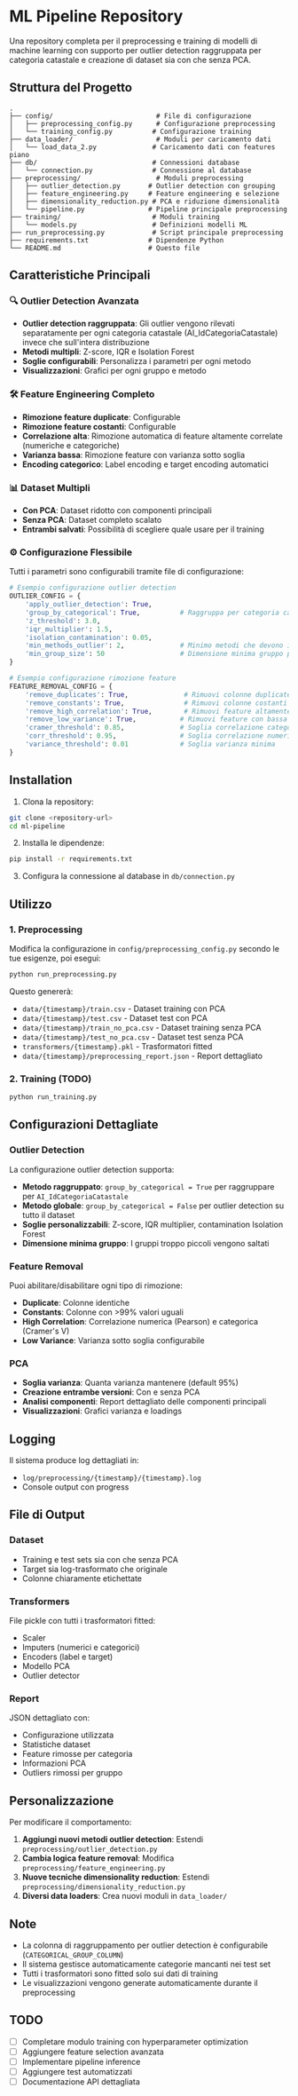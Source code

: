 # ML Pipeline Repository

Una repository completa per il preprocessing e training di modelli di machine learning con supporto per outlier detection raggruppata per categoria catastale e creazione di dataset sia con che senza PCA.

## Struttura del Progetto

```
.
├── config/                          # File di configurazione
│   ├── preprocessing_config.py      # Configurazione preprocessing
│   └── training_config.py          # Configurazione training
├── data_loader/                     # Moduli per caricamento dati
│   └── load_data_2.py              # Caricamento dati con features piano
├── db/                             # Connessioni database
│   └── connection.py               # Connessione al database
├── preprocessing/                   # Moduli preprocessing
│   ├── outlier_detection.py       # Outlier detection con grouping
│   ├── feature_engineering.py     # Feature engineering e selezione
│   ├── dimensionality_reduction.py # PCA e riduzione dimensionalità
│   └── pipeline.py                # Pipeline principale preprocessing
├── training/                       # Moduli training
│   └── models.py                   # Definizioni modelli ML
├── run_preprocessing.py            # Script principale preprocessing
├── requirements.txt               # Dipendenze Python
└── README.md                      # Questo file
```

## Caratteristiche Principali

### 🔍 Outlier Detection Avanzata
- **Outlier detection raggruppata**: Gli outlier vengono rilevati separatamente per ogni categoria catastale (AI_IdCategoriaCatastale) invece che sull'intera distribuzione
- **Metodi multipli**: Z-score, IQR e Isolation Forest
- **Soglie configurabili**: Personalizza i parametri per ogni metodo
- **Visualizzazioni**: Grafici per ogni gruppo e metodo

### 🛠️ Feature Engineering Completo
- **Rimozione feature duplicate**: Configurable
- **Rimozione feature costanti**: Configurable
- **Correlazione alta**: Rimozione automatica di feature altamente correlate (numeriche e categoriche)
- **Varianza bassa**: Rimozione feature con varianza sotto soglia
- **Encoding categorico**: Label encoding e target encoding automatici

### 📊 Dataset Multipli
- **Con PCA**: Dataset ridotto con componenti principali
- **Senza PCA**: Dataset completo scalato
- **Entrambi salvati**: Possibilità di scegliere quale usare per il training

### ⚙️ Configurazione Flessibile
Tutti i parametri sono configurabili tramite file di configurazione:

```python
# Esempio configurazione outlier detection
OUTLIER_CONFIG = {
    'apply_outlier_detection': True,
    'group_by_categorical': True,          # Raggruppa per categoria catastale
    'z_threshold': 3.0,
    'iqr_multiplier': 1.5,
    'isolation_contamination': 0.05,
    'min_methods_outlier': 2,              # Minimo metodi che devono identificare un outlier
    'min_group_size': 50                   # Dimensione minima gruppo per outlier detection
}

# Esempio configurazione rimozione feature
FEATURE_REMOVAL_CONFIG = {
    'remove_duplicates': True,              # Rimuovi colonne duplicate
    'remove_constants': True,               # Rimuovi colonne costanti
    'remove_high_correlation': True,        # Rimuovi feature altamente correlate
    'remove_low_variance': True,           # Rimuovi feature con bassa varianza
    'cramer_threshold': 0.85,              # Soglia correlazione categoriche (Cramer's V)
    'corr_threshold': 0.95,                # Soglia correlazione numeriche
    'variance_threshold': 0.01             # Soglia varianza minima
}
```

## Installation

1. Clona la repository:
```bash
git clone <repository-url>
cd ml-pipeline
```

2. Installa le dipendenze:
```bash
pip install -r requirements.txt
```

3. Configura la connessione al database in `db/connection.py`

## Utilizzo

### 1. Preprocessing

Modifica la configurazione in `config/preprocessing_config.py` secondo le tue esigenze, poi esegui:

```bash
python run_preprocessing.py
```

Questo genererà:
- `data/{timestamp}/train.csv` - Dataset training con PCA
- `data/{timestamp}/test.csv` - Dataset test con PCA  
- `data/{timestamp}/train_no_pca.csv` - Dataset training senza PCA
- `data/{timestamp}/test_no_pca.csv` - Dataset test senza PCA
- `transformers/{timestamp}.pkl` - Trasformatori fitted
- `data/{timestamp}/preprocessing_report.json` - Report dettagliato

### 2. Training (TODO)

```bash
python run_training.py
```

## Configurazioni Dettagliate

### Outlier Detection

La configurazione outlier detection supporta:

- **Metodo raggruppato**: `group_by_categorical = True` per raggruppare per `AI_IdCategoriaCatastale`
- **Metodo globale**: `group_by_categorical = False` per outlier detection su tutto il dataset
- **Soglie personalizzabili**: Z-score, IQR multiplier, contamination Isolation Forest
- **Dimensione minima gruppo**: I gruppi troppo piccoli vengono saltati

### Feature Removal

Puoi abilitare/disabilitare ogni tipo di rimozione:

- **Duplicate**: Colonne identiche
- **Constants**: Colonne con >99% valori uguali
- **High Correlation**: Correlazione numerica (Pearson) e categorica (Cramer's V)
- **Low Variance**: Varianza sotto soglia configurabile

### PCA

- **Soglia varianza**: Quanta varianza mantenere (default 95%)
- **Creazione entrambe versioni**: Con e senza PCA
- **Analisi componenti**: Report dettagliato delle componenti principali
- **Visualizzazioni**: Grafici varianza e loadings

## Logging

Il sistema produce log dettagliati in:
- `log/preprocessing/{timestamp}/{timestamp}.log`
- Console output con progress

## File di Output

### Dataset
- Training e test sets sia con che senza PCA
- Target sia log-trasformato che originale
- Colonne chiaramente etichettate

### Transformers
File pickle con tutti i trasformatori fitted:
- Scaler
- Imputers (numerici e categorici)  
- Encoders (label e target)
- Modello PCA
- Outlier detector

### Report
JSON dettagliato con:
- Configurazione utilizzata
- Statistiche dataset
- Feature rimosse per categoria
- Informazioni PCA
- Outliers rimossi per gruppo

## Personalizzazione

Per modificare il comportamento:

1. **Aggiungi nuovi metodi outlier detection**: Estendi `preprocessing/outlier_detection.py`
2. **Cambia logica feature removal**: Modifica `preprocessing/feature_engineering.py`
3. **Nuove tecniche dimensionality reduction**: Estendi `preprocessing/dimensionality_reduction.py`
4. **Diversi data loaders**: Crea nuovi moduli in `data_loader/`

## Note

- La colonna di raggruppamento per outlier detection è configurabile (`CATEGORICAL_GROUP_COLUMN`)
- Il sistema gestisce automaticamente categorie mancanti nei test set
- Tutti i trasformatori sono fitted solo sui dati di training
- Le visualizzazioni vengono generate automaticamente durante il preprocessing

## TODO

- [ ] Completare modulo training con hyperparameter optimization
- [ ] Aggiungere feature selection avanzata
- [ ] Implementare pipeline inference
- [ ] Aggiungere test automatizzati
- [ ] Documentazione API dettagliata